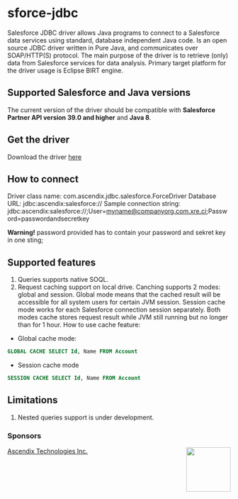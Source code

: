 # sforce-jdbc
Salesforce JDBC driver allows Java programs to connect to a Salesforce data services using standard, database independent Java code. Is an open source JDBC driver written in Pure Java, and communicates over SOAP/HTTP(S) protocol.
The main purpose of the driver is to retrieve (only) data from Salesforce services for data analysis. Primary target platform for the driver usage is Eclipse BIRT engine.

## Supported Salesforce and Java versions
The current version of the driver should be compatible with **Salesforce Partner API version 39.0 and higher** and **Java 8**.

## Get the driver
Download the driver [here](https://www.driver.com)

## How to connect
Driver class name: com.ascendix.jdbc.salesforce.ForceDriver 
Database URL: jdbc:ascendix:salesforce://
Sample connection string: jdbc:ascendix:salesforce://;User=myname@companyorg.com.xre.ci;Password=passwordandsecretkey

**Warning!** password provided has to contain your password and sekret key in one sting;

## Supported features
1. Queries supports native SOQL.
2. Request caching support on local drive. Canching supports 2 modes: global and session. Global mode means that the cached result will be accessible for all system users for certain JVM session. Session cache mode works for each Salesforce connection session separately. Both modes cache stores request result while JVM still running but no longer than for 1 hour. How to use cache feature:
  * Global cache mode:
  ```SQL
  GLOBAL CACHE SELECT Id, Name FROM Account
  ```
  * Session cache mode
  ```SQL
  SESSION CACHE SELECT Id, Name FROM Account
  ```

## Limitations
1. Nested queries support is under development.

### Sponsors
[Ascendix Technologies Inc.](https://ascendix.com/) <img src="http://ww1.prweb.com/prfiles/2006/12/12/490667/ascendixlogo.jpg" width=100 align="right"/>

